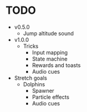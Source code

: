 # TODO
- v0.5.0
  - Jump altitude sound
- v1.0.0
  - Tricks
    - Input mapping
    - State machine
    - Rewards and toasts
    - Audio cues
- Stretch goals
  - Dolphins
    - Spawner
    - Particle effects
    - Audio cues
